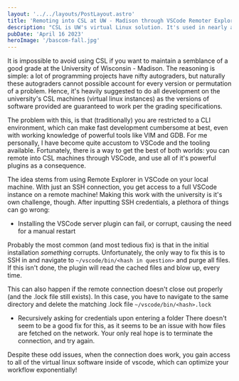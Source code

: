 ```yaml
---
layout: '../../layouts/PostLayout.astro'
title: 'Remoting into CSL at UW - Madison through VSCode Remoter Explorer'
description: "CSL is UW's virtual Linux solution. It's used in nearly all levels of classes at UW. However, it can be sluggish and development time can be compromised by requiring predisposed knowledge to CLI tools, like VIM, GDB, and so forth."
pubDate: 'April 16 2023'
heroImage: '/bascom-fall.jpg'
---
```


It is impossible to avoid using CSL if you want to maintain a semblance of a good grade at the University of Wisconsin - Madison. The reasoning is simple: a lot of programming projects have nifty autograders, but naturally these autograders cannot possible account for every version or permutation of a problem. Hence, it's heavily suggested to do all development on the university's CSL machines (virtual linux instances) as the versions of software provided are guaranteed to work per the grading specifications.

The problem with this, is that (traditionally) you are restricted to a CLI environment, which can make fast development cumbersome at best, even with working knowledge of powerful tools like VIM and GDB. For me personally, I have become quite accustom to VSCode and the tooling available. Fortunately, there is a way to get the best of both worlds: you can remote into CSL machines through VSCode, and use all of it's powerful plugins as a consequence.

The idea stems from using Remote Explorer in VSCode on your local machine. With just an SSH connection, you get access to a full VSCode instance on a remote machine! Making this work with the university is it's own challenge, though. After inputting SSH credentials, a plethora of things can go wrong:

- Installing the VSCode server plugin can fail, or corrupt, causing the need for a manual restart

Probably the most common (and most tedious fix) is that in the initial installation _something_ corrupts. Unfortunately, the only way to fix this is to SSH in and navigate to `~/vscode/bin/<hash in question>` and purge all files. If this isn't done, the plugin will read the cached files and blow up, every time.

This can also happen if the remote connection doesn't close out properly (and the .lock file still exists). In this case, you have to navigate to the same directory and delete the matching .lock file `~/vscode/bin/<hash>.lock`

- Recursively asking for credentials upon entering a folder
  There doesn't seem to be a good fix for this, as it seems to be an issue with how files are fetched on the network. Your only real hope is to terminate the connection, and try again.

Despite these odd issues, when the connection does work, you gain access to all of the virtual linux software inside of vscode, which can optimize your workflow exponentially!
